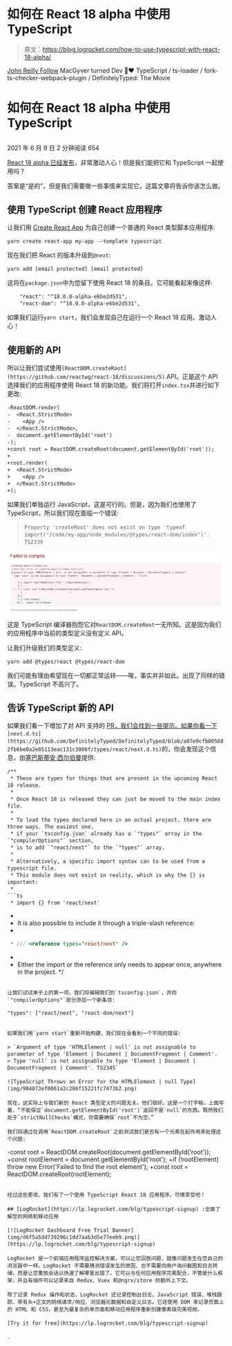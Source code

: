 # 如何在 React 18 alpha 中使用 TypeScript

> 原文：<https://blog.logrocket.com/how-to-use-typescript-with-react-18-alpha/>

[John Reilly Follow](https://blog.logrocket.com/author/johnreilly/) MacGyver turned Dev 🌻❤️ TypeScript / ts-loader / fork-ts-checker-webpack-plugin / DefinitelyTyped: The Movie

# 如何在 React 18 alpha 中使用 TypeScript

## 

2021 年 6 月 9 日 2 分钟阅读 654

[React 18 alpha 已经发布](https://reactjs.org/blog/2021/06/08/the-plan-for-react-18.html)，非常激动人心！但是我们能把它和 TypeScript 一起使用吗？

答案是“是的”，但是我们需要做一些事情来实现它。这篇文章将告诉你该怎么做。

## 使用 TypeScript 创建 React 应用程序

让我们用 [Create React App](https://blog.logrocket.com/getting-started-with-create-react-app-d93147444a27/) 为自己创建一个普通的 React 类型脚本应用程序:

```
yarn create react-app my-app --template typescript
```

现在我们把 React 的版本升级到`@next`:

```
yarn add [email protected] [email protected]
```

这将在`package.json`中为您留下使用 React 18 的条目。它可能看起来像这样:

```
    "react": "^18.0.0-alpha-e6be2d531",
    "react-dom": "^18.0.0-alpha-e6be2d531",
```

如果我们运行`yarn start`，我们会发现自己在运行一个 React 18 应用。激动人心！

## 使用新的 API

所以让我们尝试使用`[ReactDOM.createRoot](https://github.com/reactwg/react-18/discussions/5)` API。正是这个 API 选择我们的应用程序使用 React 18 的新功能。我们将打开`index.tsx`并进行如下更改:

```
-ReactDOM.render(
-  <React.StrictMode>
-    <App />
-  </React.StrictMode>,
-  document.getElementById('root')
-);
+const root = ReactDOM.createRoot(document.getElementById('root'));
+
+root.render(
+  <React.StrictMode>
+    <App />
+  </React.StrictMode>
+);
```

如果我们单独运行 JavaScript，这是可行的。但是，因为我们也使用了 TypeScript，所以我们现在面临一个错误:

> `Property 'createRoot' does not exist on type 'typeof import("/code/my-app/node_modules/@types/react-dom/index")'. TS2339`

![TypeScript Throws an Error for the createRoot Property](img/e15664b8889757d6fa12252f1413fefa.png)

这是 TypeScript 编译器抱怨它对`ReactDOM.createRoot`一无所知。这是因为我们的应用程序中当前的类型定义没有定义 API。

让我们升级我们的类型定义:

```
yarn add @types/react @types/react-dom
```

我们可能有理由希望现在一切都正常运转——唉，事实并非如此。出现了同样的错误。TypeScript 不高兴了。

## 告诉 TypeScript 新的 API

如果我们看一下增加了对 API 支持的 [PR，我们会找到一些提示。如果你看一下](https://github.com/DefinitelyTyped/DefinitelyTyped/pull/53685)`[next.d.ts](https://github.com/DefinitelyTyped/DefinitelyTyped/blob/a07e9cfb005682fb6be0a2e85113eac131c3006f/types/react/next.d.ts)`的，你会发现这个信息，由[塞巴斯蒂安·西尔伯曼](https://twitter.com/sebsilbermann)提供:

```
/**
 * These are types for things that are present in the upcoming React 18 release.
 *
 * Once React 18 is released they can just be moved to the main index file.
 *
 * To load the types declared here in an actual project, there are three ways. The easiest one,
 * if your `tsconfig.json` already has a `"types"` array in the `"compilerOptions"` section,
 * is to add `"react/next"` to the `"types"` array.
 *
 * Alternatively, a specific import syntax can to be used from a typescript file.
 * This module does not exist in reality, which is why the {} is important:
 *
```ts
 * import {} from 'react/next'
```
 *
 * It is also possible to include it through a triple-slash reference:
 *
```ts
 * /// <reference types="react/next" />
```
 *
 * Either the import or the reference only needs to appear once, anywhere in the project.
 */
```

让我们试试单子上的第一项。我们将编辑我们的`tsconfig.json`，并向`"compilerOptions"`部分添加一个新条目:

```
    "types": ["react/next", "react-dom/next"]
```

如果我们用`yarn start`重新开始构建，我们现在会看到一个不同的错误:

> `Argument of type 'HTMLElement | null' is not assignable to parameter of type 'Element | Document | DocumentFragment | Comment'.
> Type 'null' is not assignable to type 'Element | Document | DocumentFragment | Comment'. TS2345`

![TypeScript Throws an Error for the HTMLElement | null Type](img/904073ef0061a2c286f15221fc7473b2.png)

现在，这实际上与我们新的 React 类型定义的问题无关。他们很好。这是一个打字稿，上面写着，“不能保证`document.getElementById('root')`返回不是`null`的东西。既然我们处于`strictNullChecks`模式，你需要确保`root`不为空。”

我们将通过在调用`ReactDOM.createRoot`之前测试我们是否有一个元素在起作用来处理这个问题:

```
-const root = ReactDOM.createRoot(document.getElementById('root'));
+const rootElement = document.getElementById('root');
+if (!rootElement) throw new Error('Failed to find the root element');
+const root = ReactDOM.createRoot(rootElement);
```

经过这些更改，我们有了一个使用 TypeScript React 18 应用程序。尽情享受吧！

## [LogRocket](https://lp.logrocket.com/blg/typescript-signup) :全面了解您的网络和移动应用

[![LogRocket Dashboard Free Trial Banner](img/d6f5a5dd739296c1dd7aab3d5e77eeb9.png)](https://lp.logrocket.com/blg/typescript-signup)

LogRocket 是一个前端应用程序监控解决方案，可以让您回放问题，就像问题发生在您自己的浏览器中一样。LogRocket 不需要猜测错误发生的原因，也不需要向用户询问截图和日志转储，而是让您重放会话以快速了解哪里出错了。它可以与任何应用程序完美配合，不管是什么框架，并且有插件可以记录来自 Redux、Vuex 和@ngrx/store 的额外上下文。

除了记录 Redux 操作和状态，LogRocket 还记录控制台日志、JavaScript 错误、堆栈跟踪、带有头+正文的网络请求/响应、浏览器元数据和自定义日志。它还使用 DOM 来记录页面上的 HTML 和 CSS，甚至为最复杂的单页面和移动应用程序重新创建像素级完美视频。

[Try it for free](https://lp.logrocket.com/blg/typescript-signup)

.